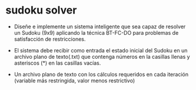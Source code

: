 # sudoku solver

* Diseñe e implemente un sistema inteligente que sea capaz de resolver un Sudoku (9x9) aplicando la técnica BT-FC-DO para problemas de satisfacción de restricciones.

* El sistema debe recibir como entrada el estado inicial del Sudoku en un archivo plano de texto(.txt) que contenga números en la casillas llenas y asteriscos (*) en las casillas vacías.

* Un archivo plano de texto con los cálculos requeridos en cada iteración (variable más restringida, valor menos restrictivo)